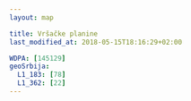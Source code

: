 ```yaml
---
layout: map

title: Vršačke planine
last_modified_at: 2018-05-15T18:16:29+02:00

WDPA: [145129]
geoSrbija:
  L1_183: [78]
  L1_362: [22]
---
```

